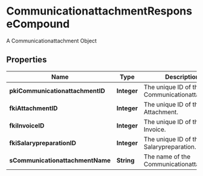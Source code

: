 

# CommunicationattachmentResponseCompound

A Communicationattachment Object

## Properties

| Name | Type | Description | Notes |
|------------ | ------------- | ------------- | -------------|
|**pkiCommunicationattachmentID** | **Integer** | The unique ID of the Communicationattachment |  |
|**fkiAttachmentID** | **Integer** | The unique ID of the Attachment. |  [optional] |
|**fkiInvoiceID** | **Integer** | The unique ID of the Invoice. |  [optional] |
|**fkiSalarypreparationID** | **Integer** | The unique ID of the Salarypreparation. |  [optional] |
|**sCommunicationattachmentName** | **String** | The name of the Communicationattachment |  |



